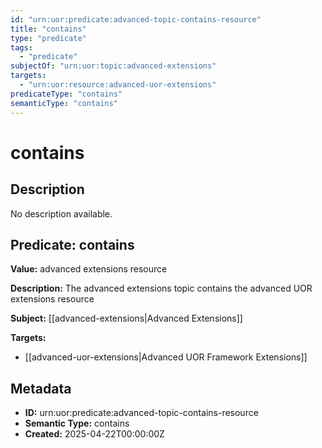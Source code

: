 ```yaml
---
id: "urn:uor:predicate:advanced-topic-contains-resource"
title: "contains"
type: "predicate"
tags:
  - "predicate"
subjectOf: "urn:uor:topic:advanced-extensions"
targets:
  - "urn:uor:resource:advanced-uor-extensions"
predicateType: "contains"
semanticType: "contains"
---
```


# contains

## Description

No description available.

## Predicate: contains

**Value:** advanced extensions resource

**Description:** The advanced extensions topic contains the advanced UOR extensions resource

**Subject:** [[advanced-extensions|Advanced Extensions]]

**Targets:**

- [[advanced-uor-extensions|Advanced UOR Framework Extensions]]

## Metadata

- **ID:** urn:uor:predicate:advanced-topic-contains-resource
- **Semantic Type:** contains
- **Created:** 2025-04-22T00:00:00Z
